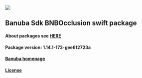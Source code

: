 [![](https://www.banuba.com/hubfs/Banuba_November2018/Images/Banuba%20SDK.png)](https://docs.banuba.com/face-ar-sdk-v1/ios/ios_overview)

## Banuba Sdk BNBOcclusion swift package

#### About packages see [HERE](https://docs.banuba.com/face-ar-sdk-v1/ios/ios_packages)

#### Package version: **1.14.1-173-gee6f2723a**

#### **[Banuba homepage](https://banuba.com)**

#### **[License](https://www.banuba.com/terms)**

